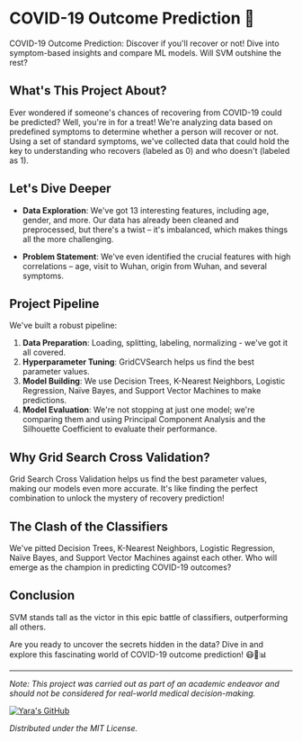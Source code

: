 # COVID-19 Outcome Prediction 🦠

COVID-19 Outcome Prediction: Discover if you'll recover or not! Dive into symptom-based insights and compare ML models. Will SVM outshine the rest? 

## What's This Project About?

Ever wondered if someone's chances of recovering from COVID-19 could be predicted? Well, you're in for a treat! We're analyzing data based on predefined symptoms to determine whether a person will recover or not. Using a set of standard symptoms, we've collected data that could hold the key to understanding who recovers (labeled as 0) and who doesn't (labeled as 1). 

## Let's Dive Deeper

- **Data Exploration**: We've got 13 interesting features, including age, gender, and more. Our data has already been cleaned and preprocessed, but there's a twist – it's imbalanced, which makes things all the more challenging.

- **Problem Statement**: We've even identified the crucial features with high correlations – age, visit to Wuhan, origin from Wuhan, and several symptoms. 

## Project Pipeline

We've built a robust pipeline:

1. **Data Preparation**: Loading, splitting, labeling, normalizing - we've got it all covered.
2. **Hyperparameter Tuning**: GridCVSearch helps us find the best parameter values.
3. **Model Building**: We use Decision Trees, K-Nearest Neighbors, Logistic Regression, Naïve Bayes, and Support Vector Machines to make predictions.
4. **Model Evaluation**: We're not stopping at just one model; we're comparing them and using Principal Component Analysis and the Silhouette Coefficient to evaluate their performance.

## Why Grid Search Cross Validation?

Grid Search Cross Validation helps us find the best parameter values, making our models even more accurate. It's like finding the perfect combination to unlock the mystery of recovery prediction!

## The Clash of the Classifiers

We've pitted Decision Trees, K-Nearest Neighbors, Logistic Regression, Naïve Bayes, and Support Vector Machines against each other. Who will emerge as the champion in predicting COVID-19 outcomes?

## Conclusion

SVM stands tall as the victor in this epic battle of classifiers, outperforming all others. 

Are you ready to uncover the secrets hidden in the data? Dive in and explore this fascinating world of COVID-19 outcome prediction! 😷🧪📊

---

*Note: This project was carried out as part of an academic endeavor and should not be considered for real-world medical decision-making.*

[![Yara's GitHub](https://img.shields.io/badge/More%20Projects-Check%20out%20my%20GitHub-blue)](https://github.com/YaraElzahy)

*Distributed under the MIT License.*

